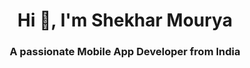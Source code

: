 <h1 align="center">Hi 👋, I'm Shekhar Mourya</h1>
<h3 align="center">A passionate Mobile App Developer from India</h3>

